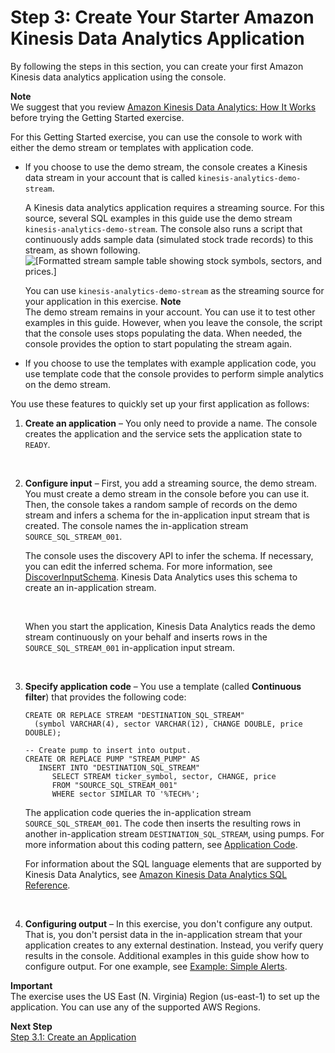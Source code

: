 # Step 3: Create Your Starter Amazon Kinesis Data Analytics Application<a name="get-started-exercise"></a>

By following the steps in this section, you can create your first Amazon Kinesis data analytics application using the console\. 

**Note**  
We suggest that you review [Amazon Kinesis Data Analytics: How It Works](how-it-works.md) before trying the Getting Started exercise\.

For this Getting Started exercise, you can use the console to work with either the demo stream or templates with application code\.
+ If you choose to use the demo stream, the console creates a Kinesis data stream in your account that is called `kinesis-analytics-demo-stream`\.

  A Kinesis data analytics application requires a streaming source\. For this source, several SQL examples in this guide use the demo stream `kinesis-analytics-demo-stream`\. The console also runs a script that continuously adds sample data \(simulated stock trade records\) to this stream, as shown following\.  
![\[Formatted stream sample table showing stock symbols, sectors, and prices.\]](http://docs.aws.amazon.com/kinesisanalytics/latest/dev/images/gs-v2-30.png)

  You can use `kinesis-analytics-demo-stream` as the streaming source for your application in this exercise\.
**Note**  
The demo stream remains in your account\. You can use it to test other examples in this guide\. However, when you leave the console, the script that the console uses stops populating the data\. When needed, the console provides the option to start populating the stream again\. 
+ If you choose to use the templates with example application code, you use template code that the console provides to perform simple analytics on the demo stream\. 

You use these features to quickly set up your first application as follows:

1. **Create an application** – You only need to provide a name\. The console creates the application and the service sets the application state to `READY`\.

    

1. **Configure input** – First, you add a streaming source, the demo stream\. You must create a demo stream in the console before you can use it\. Then, the console takes a random sample of records on the demo stream and infers a schema for the in\-application input stream that is created\. The console names the in\-application stream `SOURCE_SQL_STREAM_001`\.

   The console uses the discovery API to infer the schema\. If necessary, you can edit the inferred schema\. For more information, see [DiscoverInputSchema](API_DiscoverInputSchema.md)\. Kinesis Data Analytics uses this schema to create an in\-application stream\.

    

   When you start the application, Kinesis Data Analytics reads the demo stream continuously on your behalf and inserts rows in the `SOURCE_SQL_STREAM_001` in\-application input stream\. 

    

1. **Specify application code** – You use a template \(called **Continuous filter**\) that provides the following code:

   ```
   CREATE OR REPLACE STREAM "DESTINATION_SQL_STREAM" 
     (symbol VARCHAR(4), sector VARCHAR(12), CHANGE DOUBLE, price DOUBLE);
    
   -- Create pump to insert into output. 
   CREATE OR REPLACE PUMP "STREAM_PUMP" AS 
      INSERT INTO "DESTINATION_SQL_STREAM"  
         SELECT STREAM ticker_symbol, sector, CHANGE, price
         FROM "SOURCE_SQL_STREAM_001"
         WHERE sector SIMILAR TO '%TECH%';
   ```

   The application code queries the in\-application stream `SOURCE_SQL_STREAM_001`\. The code then inserts the resulting rows in another in\-application stream `DESTINATION_SQL_STREAM`, using pumps\. For more information about this coding pattern, see [Application Code](how-it-works-app-code.md)\. 

   For information about the SQL language elements that are supported by Kinesis Data Analytics, see [Amazon Kinesis Data Analytics SQL Reference](http://docs.aws.amazon.com/kinesisanalytics/latest/sqlref/analytics-sql-reference.html)\.

    

1. **Configuring output** – In this exercise, you don't configure any output\. That is, you don't persist data in the in\-application stream that your application creates to any external destination\. Instead, you verify query results in the console\. Additional examples in this guide show how to configure output\. For one example, see [Example: Simple Alerts](app-simple-alerts.md)\.

**Important**  
The exercise uses the US East \(N\. Virginia\) Region \(us\-east\-1\) to set up the application\. You can use any of the supported AWS Regions\.

**Next Step**  
[Step 3\.1: Create an Application](get-started-create-app.md)